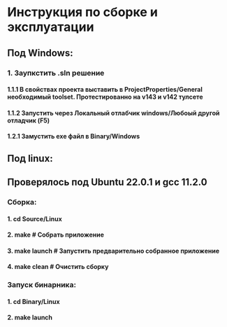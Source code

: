 # Инструкция по сборке и эксплуатации
## Под Windows:
### 1. Заупкстить .sln решение
####	 1.1.1 В свойствах проекта выставить в ProjectProperties/General необходимый toolset. Протестированно на v143 и v142 тулсете
####	 1.1.2 Запустить через Локальный отлабчик windows/Любоый другой отладчик (F5)
#### 	 1.2.1 Замустить exe файл в Binary/Windows
## Под linux:
## Проверялось под Ubuntu 22.0.1 и gcc 11.2.0 
### Сборка:
####	1.	cd Source/Linux
####	2.	make # Собрать приложение
####	3.	make launch # Запустить предварительно собранное приложение
####	4.	make clean # Очистить сборку
### Запуск бинарника:
####	1.	cd Binary/Linux
####	2.	make launch
